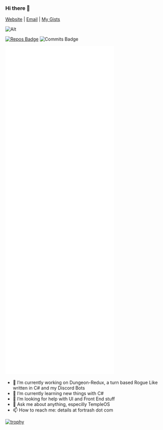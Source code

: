 ### Hi there 👋

[Website](https://fortrash.com) | [Email](mailto:andym@fortrash.com)  | [My Gists](https://gist.github.com/Saious119)

![Alt](https://discord.c99.nl/widget/theme-1/357280188025012252.png)

[![Repos Badge](https://badges.pufler.dev/repos/Saious119)](https://badges.pufler.dev) ![Commits Badge](https://badges.pufler.dev/commits/monthly/Saious119)

![Metrics](/github-metrics.svg)

- 🔭 I’m currently working on Dungeon-Redux, a turn based Rogue Like written in C# and my Discord Bots
- 🌱 I’m currently learning new things with C#
- 🤔 I’m looking for help with UI and Front End stuff
- 💬 Ask me about anything, especilly TempleOS
- 📫 How to reach me: details at fortrash dot com

[![trophy](https://github-profile-trophy.vercel.app/?username=Saious119&theme=matrix&row=1)](https://github.com/ryo-ma/github-profile-trophy)
